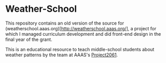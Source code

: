 # Weather-School

This repository contains an old version of the source for (weatherschool.aaas.org)[http://weatherschool.aaas.org/], a project for which I managed curriculum development and did front-end design in the final year of the grant.

This is an educational resource to teach middle-school students about weather patterns by the team at AAAS's [Project2061](http://project2061.aaas.org). 
